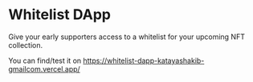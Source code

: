 # Whitelist DApp

Give your early supporters access to a whitelist for your upcoming NFT collection.

You can find/test it on https://whitelist-dapp-katayashakib-gmailcom.vercel.app/
